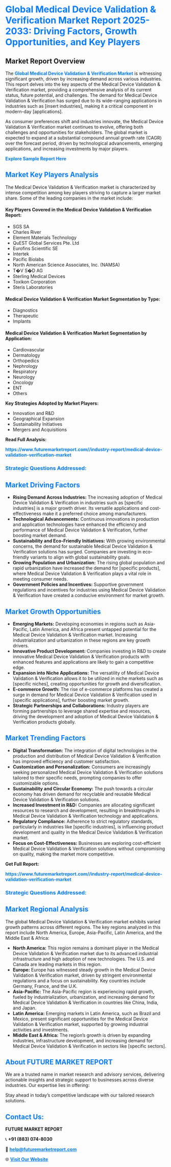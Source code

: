 <h1 style="color: #007BFF;">Global Medical Device Validation & Verification Market Report 2025-2033: Driving Factors, Growth Opportunities, and Key Players</h1>

<section id="overview">
<h2>Market Report Overview</h2>
<p>The <a href="https://www.futuremarketreport.com//industry-report/medical-device-validation-verification-market" style="color: #007BFF; text-decoration: none;"><strong>Global Medical Device Validation & Verification Market</strong></a> is witnessing significant growth, driven by increasing demand across various industries. This report delves into the key aspects of the Medical Device Validation & Verification market, providing a comprehensive analysis of its current status, future potential, and challenges. The demand for Medical Device Validation & Verification has surged due to its wide-ranging applications in industries such as [insert industries], making it a critical component in modern-day [applications].</p>
<p>As consumer preferences shift and industries innovate, the Medical Device Validation & Verification market continues to evolve, offering both challenges and opportunities for stakeholders. The global market is expected to expand at a substantial compound annual growth rate (CAGR) over the forecast period, driven by technological advancements, emerging applications, and increasing investments by major players.</p>
</section>

<section id="overview">
<p><a href="https://www.futuremarketreport.com//request-sample/reportId=78158" style="color: #007BFF; text-decoration: none;"><strong>Explore Sample Report Here</strong></a></p>
</section>

<section id="key-players">
<h2 style="color: #007BFF;">Market Key Players Analysis</h2>
<p>The Medical Device Validation & Verification market is characterized by intense competition among key players striving to capture a larger market share. Some of the leading companies in the market include:</p>
<h4>Key Players Covered in the Medical Device Validation & Verification Report:</h4>
<ul><li>SGS SA</li><li>Charles River</li><li>Element Materials Technology</li><li>QuEST Global Services Pte. Ltd</li><li>Eurofins Scientific SE</li><li>Intertek</li><li>Pacific Biolabs</li><li>North American Science Associates, Inc. (NAMSA)</li><li>T�V S�D AG</li><li>Sterling Medical Devices</li><li>Toxikon Corporation</li><li>Steris Laboratories</li></ul>
<h4>Medical Device Validation & Verification Market Segmentation by Type:</h4>
<ul><li>Diagnostics</li><li>Therapeutic</li><li>Implants</li></ul>

<h4>Medical Device Validation & Verification Market Segmentation by Application:</h4>
<ul><li>Cardiovascular</li><li>Dermatology</li><li>Orthopedics</li><li>Nephrology</li><li>Respiratory</li><li>Neurology</li><li>Oncology</li><li>ENT</li><li>Others</li></ul>
<p><strong>Key Strategies Adopted by Market Players:</strong></p>
<ul>
<li>Innovation and R&D</li>
<li>Geographical Expansion</li>
<li>Sustainability Initiatives</li>
<li>Mergers and Acquisitions</li>
</ul>
</section>

<section>
<p><strong>Read Full Analysis: </strong></p><a href="https://www.futuremarketreport.com//industry-report/medical-device-validation-verification-market" style="color: #007BFF; text-decoration: none;"><strong>https://www.futuremarketreport.com//industry-report/medical-device-validation-verification-market</strong></a>
<h3 style="color: #007BFF;">Strategic Questions Addressed:</h3>
</section>

<section id="driving-factors">
<h2 style="color: #007BFF;">Market Driving Factors</h2>
<ul>
<li><strong>Rising Demand Across Industries:</strong> The increasing adoption of Medical Device Validation & Verification in industries such as [specific industries] is a major growth driver. Its versatile applications and cost-effectiveness make it a preferred choice among manufacturers.</li>
<li><strong>Technological Advancements:</strong> Continuous innovations in production and application technologies have enhanced the efficiency and performance of Medical Device Validation & Verification, further boosting market demand.</li>
<li><strong>Sustainability and Eco-Friendly Initiatives:</strong> With growing environmental concerns, the demand for sustainable Medical Device Validation & Verification solutions has surged. Companies are investing in eco-friendly variants to align with global sustainability goals.</li>
<li><strong>Growing Population and Urbanization:</strong> The rising global population and rapid urbanization have increased the demand for [specific products], where Medical Device Validation & Verification plays a vital role in meeting consumer needs.</li>
<li><strong>Government Policies and Incentives:</strong> Supportive government regulations and incentives for industries using Medical Device Validation & Verification have created a conducive environment for market growth.</li>
</ul>
</section>

<section id="growth-opportunities">
<h2 style="color: #007BFF;">Market Growth Opportunities</h2>
<ul>
<li><strong>Emerging Markets:</strong> Developing economies in regions such as Asia-Pacific, Latin America, and Africa present untapped potential for the Medical Device Validation & Verification market. Increasing industrialization and urbanization in these regions are key growth drivers.</li>
<li><strong>Innovative Product Development:</strong> Companies investing in R&D to create innovative Medical Device Validation & Verification products with enhanced features and applications are likely to gain a competitive edge.</li>
<li><strong>Expansion into Niche Applications:</strong> The versatility of Medical Device Validation & Verification allows it to be utilized in niche markets such as [specific niches], creating opportunities for growth and diversification.</li>
<li><strong>E-commerce Growth:</strong> The rise of e-commerce platforms has created a surge in demand for Medical Device Validation & Verification used in [specific applications], further boosting market growth.</li>
<li><strong>Strategic Partnerships and Collaborations:</strong> Industry players are forming partnerships to leverage shared expertise and resources, driving the development and adoption of Medical Device Validation & Verification products globally.</li>
</ul>
</section>

<section id="trending-factors">
<h2 style="color: #007BFF;">Market Trending Factors</h2>
<ul>
<li><strong>Digital Transformation:</strong> The integration of digital technologies in the production and distribution of Medical Device Validation & Verification has improved efficiency and customer satisfaction.</li>
<li><strong>Customization and Personalization:</strong> Consumers are increasingly seeking personalized Medical Device Validation & Verification solutions tailored to their specific needs, prompting companies to offer customizable options.</li>
<li><strong>Sustainability and Circular Economy:</strong> The push towards a circular economy has driven demand for recyclable and reusable Medical Device Validation & Verification solutions.</li>
<li><strong>Increased Investment in R&D:</strong> Companies are allocating significant resources to research and development, resulting in breakthroughs in Medical Device Validation & Verification technology and applications.</li>
<li><strong>Regulatory Compliance:</strong> Adherence to strict regulatory standards, particularly in industries like [specific industries], is influencing product development and quality in the Medical Device Validation & Verification market.</li>
<li><strong>Focus on Cost-Effectiveness:</strong> Businesses are exploring cost-efficient Medical Device Validation & Verification solutions without compromising on quality, making the market more competitive.</li>
</ul>
</section>

<section>
<p><strong>Get Full Report: </strong></p><a href="https://www.futuremarketreport.com//industry-report/medical-device-validation-verification-market" style="color: #007BFF; text-decoration: none;"><strong>https://www.futuremarketreport.com//industry-report/medical-device-validation-verification-market</strong></a>
<h3 style="color: #007BFF;">Strategic Questions Addressed:</h3>
</section>


<section id="regional-analysis">
<h2 style="color: #007BFF;">Market Regional Analysis</h2>
<p>The global Medical Device Validation & Verification market exhibits varied growth patterns across different regions. The key regions analyzed in this report include North America, Europe, Asia-Pacific, Latin America, and the Middle East & Africa:</p>
<ul>
<li><strong>North America:</strong> This region remains a dominant player in the Medical Device Validation & Verification market due to its advanced industrial infrastructure and high adoption of new technologies. The U.S. and Canada are leading markets in this region.</li>
<li><strong>Europe:</strong> Europe has witnessed steady growth in the Medical Device Validation & Verification market, driven by stringent environmental regulations and a focus on sustainability. Key countries include Germany, France, and the U.K.</li>
<li><strong>Asia-Pacific:</strong> The Asia-Pacific region is experiencing rapid growth, fueled by industrialization, urbanization, and increasing demand for Medical Device Validation & Verification in countries like China, India, and Japan.</li>
<li><strong>Latin America:</strong> Emerging markets in Latin America, such as Brazil and Mexico, present significant opportunities for the Medical Device Validation & Verification market, supported by growing industrial activities and investments.</li>
<li><strong>Middle East & Africa:</strong> The region’s growth is driven by expanding industries, infrastructure development, and increasing demand for Medical Device Validation & Verification in sectors like [specific sectors].</li>
</ul>
</section>

<footer>
<h2 style="color: #007BFF;">About FUTURE MARKET REPORT</h2>
<p>We are a trusted name in market research and advisory services, delivering actionable insights and strategic support to businesses across diverse industries. Our expertise lies in offering:</p>

<p>Stay ahead in today’s competitive landscape with our tailored research solutions.</p>

<h2 style="color: #007BFF;">Contact Us:</h2>
<p><strong>FUTURE MARKET REPORT</strong></p>
<p>📞 <strong>+91 (883) 074-8030</strong></p>
<p>📧 <strong><a href="mailto:help@futuremarketreport.com" style="color: #007BFF;">help@futuremarketreport.com</a></strong></p>
<p>🌐 <strong><a href="https://www.futuremarketreport.com/" style="color: #007BFF;">Visit Our Website</a></strong></p>
</footer>